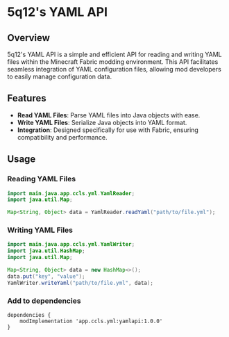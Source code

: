 # 5q12's YAML API

## Overview
5q12's YAML API is a simple and efficient API for reading and writing YAML files within the Minecraft Fabric modding environment. This API facilitates seamless integration of YAML configuration files, allowing mod developers to easily manage configuration data.

## Features
- **Read YAML Files**: Parse YAML files into Java objects with ease.
- **Write YAML Files**: Serialize Java objects into YAML format.
- **Integration**: Designed specifically for use with Fabric, ensuring compatibility and performance.

## Usage


### Reading YAML Files
```java
import main.java.app.ccls.yml.YamlReader;
import java.util.Map;

Map<String, Object> data = YamlReader.readYaml("path/to/file.yml");
```

### Writing YAML Files
```java
import main.java.app.ccls.yml.YamlWriter;
import java.util.HashMap;
import java.util.Map;

Map<String, Object> data = new HashMap<>();
data.put("key", "value");
YamlWriter.writeYaml("path/to/file.yml", data);
```

### Add to dependencies
```
dependencies {
    modImplementation 'app.ccls.yml:yamlapi:1.0.0'
}
```
